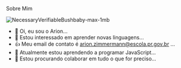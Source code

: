 Sobre Mim

![NecessaryVerifiableBushbaby-max-1mb](https://user-images.githubusercontent.com/103933868/197505924-9ac4e775-f9c6-4dda-967f-09fe33e21691.gif)

- 👋 Oi, eu sou o Arion...
- 👀 Estou interessado em aprender novas linguagens...
- 👍 Meu email de contato é arion.zimmermann@escola.pr.gov.br ...
- 🌱 Atualmente estou aprendendo a programar JavaScript...
- 💞️ Estou procurando colaborar em tudo o que for preciso...

<!---
ArionZ/ArionZ é um repositório ✨ especial ✨ porque seu `README.md` (este arquivo) aparece no seu perfil do GitHub.
Você pode clicar no link Visualizar para dar uma olhada nas suas alterações.
--->
